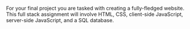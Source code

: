 For your final project you are tasked with creating a fully-fledged website. This full stack assignment will involve HTML, CSS, client-side JavaScript, server-side JavaScript, and a SQL database.

